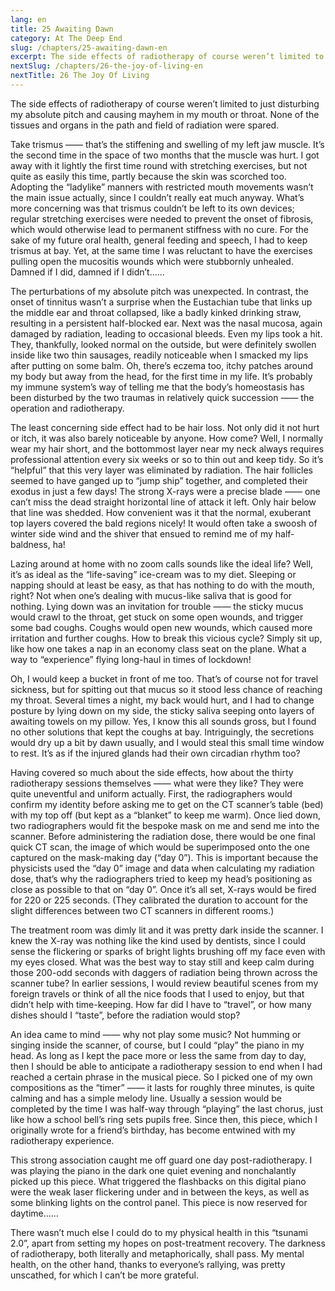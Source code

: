 ```yaml
---
lang: en
title: 25 Awaiting Dawn
category: At The Deep End
slug: /chapters/25-awaiting-dawn-en
excerpt: The side effects of radiotherapy of course weren’t limited to just disturbing my absolute pitch and causing mayhem in my mouth or throat. None of the tissues and organs in the path and field of radiation were spared.
nextSlug: /chapters/26-the-joy-of-living-en
nextTitle: 26 The Joy Of Living
---
```


The side effects of radiotherapy of course weren’t limited to just disturbing my absolute pitch and causing mayhem in my mouth or throat. None of the tissues and organs in the path and field of radiation were spared. 

Take trismus —— that’s the stiffening and swelling of my left jaw muscle. It’s the second time in the space of two months that the muscle was hurt. I got away with it lightly the first time round with stretching exercises, but not quite as easily this time, partly because the skin was scorched too. Adopting the “ladylike” manners with restricted mouth movements wasn’t the main issue actually, since I couldn’t really eat much anyway. What’s more concerning was that trismus couldn’t be left to its own devices; regular stretching exercises were needed to prevent the onset of fibrosis, which would otherwise lead to permanent stiffness with no cure. For the sake of my future oral health, general feeding and speech, I had to keep trismus at bay. Yet, at the same time I was reluctant to have the exercises pulling open the mucositis wounds which were stubbornly unhealed. Damned if I did, damned if I didn’t......

The perturbations of my absolute pitch was unexpected. In contrast, the onset of tinnitus wasn’t a surprise when the Eustachian tube that links up the middle ear and throat collapsed, like a badly kinked drinking straw, resulting in a persistent half-blocked ear. Next was the nasal mucosa, again damaged by radiation, leading to occasional bleeds. Even my lips took a hit. They, thankfully, looked normal on the outside, but were definitely swollen inside like two thin sausages, readily noticeable when I smacked my lips after putting on some balm. Oh, there’s eczema too, itchy patches around my body but away from the head, for the first time in my life. It’s probably my immune system’s way of telling me that the body’s homeostasis has been disturbed by the two traumas in relatively quick succession —— the operation and radiotherapy.

The least concerning side effect had to be hair loss. Not only did it not hurt or itch, it was also barely noticeable by anyone. How come? Well, I normally wear my hair short, and the bottommost layer near my neck always requires professional attention every six weeks or so to thin out and keep tidy. So it’s “helpful” that this very layer was eliminated by radiation. The hair follicles seemed to have ganged up to “jump ship” together, and completed their exodus in just a few days! The strong X-rays were a precise blade —— one can’t miss the dead straight horizontal line of attack it left. Only hair below that line was shedded. How convenient was it that the normal, exuberant top layers covered the bald regions nicely! It would often take a swoosh of winter side wind and the shiver that ensued to remind me of my half-baldness, ha!

Lazing around at home with no zoom calls sounds like the ideal life? Well, it’s as ideal as the “life-saving” ice-cream was to my diet. Sleeping or napping should at least be easy, as that has nothing to do with the mouth, right? Not when one’s dealing with mucus-like saliva that is good for nothing. Lying down was an invitation for trouble —— the sticky mucus would crawl to the throat, get stuck on some open wounds, and trigger some bad coughs. Coughs would open new wounds, which caused more irritation and further coughs. How to break this vicious cycle? Simply sit up, like how one takes a nap in an economy class seat on the plane. What a way to “experience” flying long-haul in times of lockdown!

Oh, I would keep a bucket in front of me too. That’s of course not for travel sickness, but for spitting out that mucus so it stood less chance of reaching my throat. Several times a night, my back would hurt, and I had to change posture by lying down on my side, the sticky saliva seeping onto layers of awaiting towels on my pillow. Yes, I know this all sounds gross, but I found no other solutions that kept the coughs at bay. Intriguingly, the secretions would dry up a bit by dawn usually, and I would steal this small time window to rest. It’s as if the injured glands had their own circadian rhythm too?

Having covered so much about the side effects, how about the thirty radiotherapy sessions themselves —— what were they like? They were quite uneventful and uniform actually. First, the radiographers would confirm my identity before asking me to get on the CT scanner’s table (bed) with my top off (but kept as a “blanket” to keep me warm). Once lied down, two radiographers would fit the bespoke mask on me and send me into the scanner. Before administering the radiation dose, there would be one final quick CT scan, the image of which would be superimposed onto the one captured on the mask-making day (“day 0”). This is important because the physicists used the “day 0” image and data when calculating my radiation dose, that’s why the radiographers tried to keep my head’s positioning as close as possible to that on “day 0”. Once it’s all set, X-rays would be fired for 220 or 225 seconds. (They calibrated the duration to account for the slight differences between two CT scanners in different rooms.)

The treatment room was dimly lit and it was pretty dark inside the scanner. I knew the X-ray was nothing like the kind used by dentists, since I could sense the flickering or sparks of bright lights brushing off my face even with my eyes closed. What was the best way to stay still and keep calm during those 200-odd seconds with daggers of radiation being thrown across the scanner tube? In earlier sessions, I would review beautiful scenes from my foreign travels or think of all the nice foods that I used to enjoy, but that didn’t help with time-keeping. How far did I have to “travel”, or how many dishes should I “taste”, before the radiation would stop?

An idea came to mind —— why not play some music? Not humming or singing inside the scanner, of course, but I could “play” the piano in my head. As long as I kept the pace more or less the same from day to day, then I should be able to anticipate a radiotherapy session to end when I had reached a certain phrase in the musical piece. So I picked one of my own compositions as the “timer” —— it lasts for roughly three minutes, is quite calming and has a simple melody line. Usually a session would be completed by the time I was half-way through “playing” the last chorus, just like how a school bell’s ring sets pupils free. Since then, this piece, which I originally wrote for a friend’s birthday, has become entwined with my radiotherapy experience.

This strong association caught me off guard one day post-radiotherapy. I was playing the piano in the dark one quiet evening and nonchalantly picked up this piece. What triggered the flashbacks on this digital piano were the weak laser flickering under and in between the keys, as well as some blinking lights on the control panel. This piece is now reserved for daytime......

There wasn’t much else I could do to my physical health in this “tsunami 2.0”, apart from setting my hopes on post-treatment recovery. The darkness of radiotherapy, both literally and metaphorically, shall pass. My mental health, on the other hand, thanks to everyone’s rallying, was pretty unscathed, for which I can’t be more grateful.
